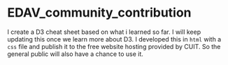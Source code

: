 # EDAV_community_contribution
I create a D3 cheat sheet based on what i learned so far. I will keep updating this once we learn more about D3. I developed this in ```html``` with a ```css``` file and publish it to the free website hosting provided by CUIT. So the general public will also have a chance to use it. 

